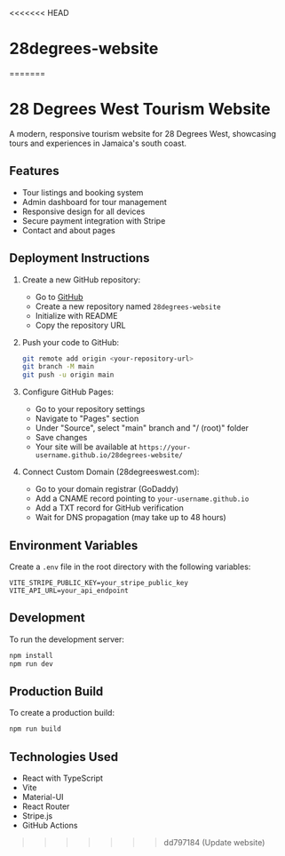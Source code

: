 <<<<<<< HEAD
# 28degrees-website
=======
# 28 Degrees West Tourism Website

A modern, responsive tourism website for 28 Degrees West, showcasing tours and experiences in Jamaica's south coast.

## Features

- Tour listings and booking system
- Admin dashboard for tour management
- Responsive design for all devices
- Secure payment integration with Stripe
- Contact and about pages

## Deployment Instructions

1. Create a new GitHub repository:
   - Go to [GitHub](https://github.com/new)
   - Create a new repository named `28degrees-website`
   - Initialize with README
   - Copy the repository URL

2. Push your code to GitHub:
   ```bash
   git remote add origin <your-repository-url>
   git branch -M main
   git push -u origin main
   ```

3. Configure GitHub Pages:
   - Go to your repository settings
   - Navigate to "Pages" section
   - Under "Source", select "main" branch and "/ (root)" folder
   - Save changes
   - Your site will be available at `https://your-username.github.io/28degrees-website/`

4. Connect Custom Domain (28degreeswest.com):
   - Go to your domain registrar (GoDaddy)
   - Add a CNAME record pointing to `your-username.github.io`
   - Add a TXT record for GitHub verification
   - Wait for DNS propagation (may take up to 48 hours)

## Environment Variables

Create a `.env` file in the root directory with the following variables:

```
VITE_STRIPE_PUBLIC_KEY=your_stripe_public_key
VITE_API_URL=your_api_endpoint
```

## Development

To run the development server:

```bash
npm install
npm run dev
```

## Production Build

To create a production build:

```bash
npm run build
```

## Technologies Used

- React with TypeScript
- Vite
- Material-UI
- React Router
- Stripe.js
- GitHub Actions
>>>>>>> dd797184 (Update website)
